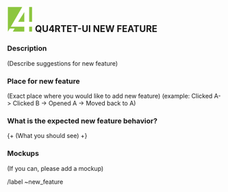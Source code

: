 ## ![QU4RTET-UI](./icon.png "Title Text") QU4RTET-UI NEW FEATURE
### Description
(Describe suggestions for new feature)
### Place for new feature
(Exact place where you would like to add new feature)
(example: Clicked A-> Clicked B -> Opened A -> Moved back to A)
### What is the expected new feature behavior?
{+ (What you should see) +}
### Mockups
(If you can, please add a mockup)

/label ~new_feature
